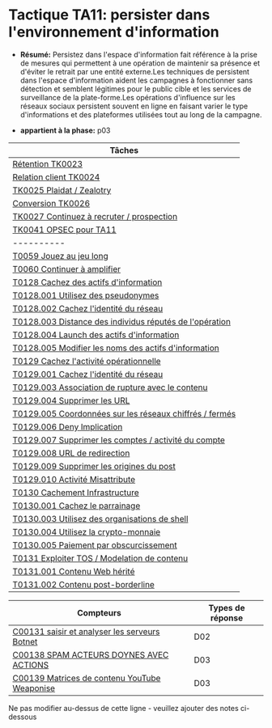 # Tactique TA11: persister dans l'environnement d'information

* **Résumé:** Persistez dans l'espace d'information fait référence à la prise de mesures qui permettent à une opération de maintenir sa présence et d'éviter le retrait par une entité externe.Les techniques de persistent dans l'espace d'information aident les campagnes à fonctionner sans détection et semblent légitimes pour le public cible et les services de surveillance de la plate-forme.Les opérations d'influence sur les réseaux sociaux persistent souvent en ligne en faisant varier le type d'informations et des plateformes utilisées tout au long de la campagne.

* **appartient à la phase:** p03



|Tâches |
|----- |
|[Rétention TK0023](../../generated_pages/tasks/TK0023.md) |
|[Relation client TK0024](../../generated_pages/tasks/TK0024.md) |
|[TK0025 Plaidat / Zealotry](../../generated_pages/tasks/TK0025.md) |
|[Conversion TK0026](../../generated_pages/tasks/TK0026.md) |
|[TK0027 Continuez à recruter / prospection](../../generated_pages/tasks/TK0027.md) |
|[TK0041 OPSEC pour TA11](../../generated_pages/tasks/TK0041.md) ||Techniques |
|---------- |
|[T0059 Jouez au jeu long](../../generated_pages/techniques/T0059.md) |
|[T0060 Continuer à amplifier](../../generated_pages/techniques/T0060.md) |
|[T0128 Cachez des actifs d'information](../../generated_pages/techniques/T0128.md) |
|[T0128.001 Utilisez des pseudonymes](../../generated_pages/techniques/T0128.001.md) |
|[T0128.002 Cachez l'identité du réseau](../../generated_pages/techniques/T0128.002.md) |
|[T0128.003 Distance des individus réputés de l'opération](../../generated_pages/techniques/T0128.003.md) |
|[T0128.004 Launch des actifs d'information](../../generated_pages/techniques/T0128.004.md) |
|[T0128.005 Modifier les noms des actifs d'information](../../generated_pages/techniques/T0128.005.md) |
|[T0129 Cachez l'activité opérationnelle](../../generated_pages/techniques/T0129.md) |
|[T0129.001 Cachez l'identité du réseau](../../generated_pages/techniques/T0129.001.md) ||[T0129.002 Générer du contenu sans rapport avec le récit](../../generated_pages/techniques/T0129.002.md) |
|[T0129.003 Association de rupture avec le contenu](../../generated_pages/techniques/T0129.003.md) |
|[T0129.004 Supprimer les URL](../../generated_pages/techniques/T0129.004.md) |
|[T0129.005 Coordonnées sur les réseaux chiffrés / fermés](../../generated_pages/techniques/T0129.005.md) |
|[T0129.006 Deny Implication](../../generated_pages/techniques/T0129.006.md) |
|[T0129.007 Supprimer les comptes / activité du compte](../../generated_pages/techniques/T0129.007.md) |
|[T0129.008 URL de redirection](../../generated_pages/techniques/T0129.008.md) |
|[T0129.009 Supprimer les origines du post](../../generated_pages/techniques/T0129.009.md) |
|[T0129.010 Activité Misattribute](../../generated_pages/techniques/T0129.010.md) |
|[T0130 Cachement Infrastructure](../../generated_pages/techniques/T0130.md) |
|[T0130.001 Cachez le parrainage](../../generated_pages/techniques/T0130.001.md) ||[T0130.002 Utiliser l'hébergement pare-balles](../../generated_pages/techniques/T0130.002.md) |
|[T0130.003 Utilisez des organisations de shell](../../generated_pages/techniques/T0130.003.md) |
|[T0130.004 Utilisez la crypto-monnaie](../../generated_pages/techniques/T0130.004.md) |
|[T0130.005 Paiement par obscurcissement](../../generated_pages/techniques/T0130.005.md) |
|[T0131 Exploiter TOS / Modelation de contenu](../../generated_pages/techniques/T0131.md) |
|[T0131.001 Contenu Web hérité](../../generated_pages/techniques/T0131.001.md) |
|[T0131.002 Contenu post-borderline](../../generated_pages/techniques/T0131.002.md) |



|Compteurs |Types de réponse |
|-------- |-------------- |
|[C00131 saisir et analyser les serveurs Botnet](../../generated_pages/counters/C00131.md) |D02 |
|[C00138 SPAM ACTEURS DOYNES AVEC ACTIONS](../../generated_pages/counters/C00138.md) |D03 |
|[C00139 Matrices de contenu YouTube Weaponise](../../generated_pages/counters/C00139.md) |D03 ||[C00143 (BOTNET) DMCA Takedown Dechtins to Pasing Group Time](../../generated_pages/counters/C00143.md) |D04 |


Ne pas modifier au-dessus de cette ligne - veuillez ajouter des notes ci-dessous